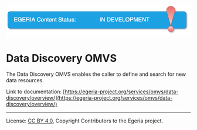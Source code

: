 <!-- SPDX-License-Identifier: CC-BY-4.0 -->
<!-- Copyright Contributors to the Egeria project. -->

![InDev](../../../images/egeria-content-status-in-development.png#pagewidth)

# Data Discovery OMVS 

The Data Discovery OMVS enables the caller to define and search for new data resources.

Link to documentation: [https://egeria-project.org/services/omvs/data-discovery/overview/](https://egeria-project.org/services/omvs/data-discovery/overview/)

----
License: [CC BY 4.0](https://creativecommons.org/licenses/by/4.0/),
Copyright Contributors to the Egeria project.